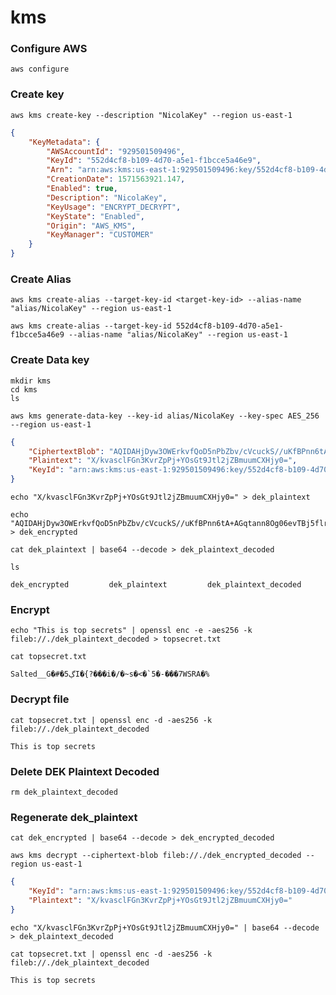# kms

### Configure AWS
```
aws configure
```

### Create key

```
aws kms create-key --description "NicolaKey" --region us-east-1
```

```json
{
    "KeyMetadata": {
        "AWSAccountId": "929501509496",
        "KeyId": "552d4cf8-b109-4d70-a5e1-f1bcce5a46e9",
        "Arn": "arn:aws:kms:us-east-1:929501509496:key/552d4cf8-b109-4d70-a5e1-f1bcce5a46e9",
        "CreationDate": 1571563921.147,
        "Enabled": true,
        "Description": "NicolaKey",
        "KeyUsage": "ENCRYPT_DECRYPT",
        "KeyState": "Enabled",
        "Origin": "AWS_KMS",
        "KeyManager": "CUSTOMER"
    }
}
```

### Create Alias
`aws kms create-alias --target-key-id <target-key-id> --alias-name "alias/NicolaKey" --region us-east-1`


```
aws kms create-alias --target-key-id 552d4cf8-b109-4d70-a5e1-f1bcce5a46e9 --alias-name "alias/NicolaKey" --region us-east-1
```

### Create Data key
```
mkdir kms
cd kms
ls

aws kms generate-data-key --key-id alias/NicolaKey --key-spec AES_256 --region us-east-1
```

```json
{
    "CiphertextBlob": "AQIDAHjDyw3OWErkvfQoD5nPbZbv/cVcuckS//uKfBPnn6tA+AGqtann8Og06evTBj5flrvyAAAAfjB8BgkqhkiG9w0BBwagbzBtAgEAMGgGCSqGSIb3DQEHATAeBglghkgBZQMEAS4wEQQMUk/xKFES8BvbcBLyAgEQgDvF8m8HSlQsktmbGAGLJJ2qxx6wMTzT6mBtHmuVSwVzUiU5Ec/2/cLSlmqfIIjPYsmqwrnIcKa57l7r7w==",
    "Plaintext": "X/kvasclFGn3KvrZpPj+YOsGt9Jtl2jZBmuumCXHjy0=",
    "KeyId": "arn:aws:kms:us-east-1:929501509496:key/552d4cf8-b109-4d70-a5e1-f1bcce5a46e9"
}
```

```
echo "X/kvasclFGn3KvrZpPj+YOsGt9Jtl2jZBmuumCXHjy0=" > dek_plaintext

echo "AQIDAHjDyw3OWErkvfQoD5nPbZbv/cVcuckS//uKfBPnn6tA+AGqtann8Og06evTBj5flrvyAAAAfjB8BgkqhkiG9w0BBwagbzBtAgEAMGgGCSqGSIb3DQEHATAeBglghkgBZQMEAS4wEQQMUk/xKFES8BvbcBLyAgEQgDvF8m8HSlQsktmbGAGLJJ2qxx6wMTzT6mBtHmuVSwVzUiU5Ec/2/cLSlmqfIIjPYsmqwrnIcKa57l7r7w==" > dek_encrypted

cat dek_plaintext | base64 --decode > dek_plaintext_decoded
```

```
ls
```
```
dek_encrypted         dek_plaintext         dek_plaintext_decoded
```

### Encrypt

```
echo "This is top secrets" | openssl enc -e -aes256 -k fileb://./dek_plaintext_decoded > topsecret.txt
```
```
cat topsecret.txt
```
```
Salted__G�#�5ڳI�{?���i�/�~s�<�`5�-���7WSRA�%
```
### Decrypt file

```
cat topsecret.txt | openssl enc -d -aes256 -k fileb://./dek_plaintext_decoded
```
```
This is top secrets
```
### Delete DEK Plaintext Decoded

```
rm dek_plaintext_decoded
```
### Regenerate dek_plaintext
```
cat dek_encrypted | base64 --decode > dek_encrypted_decoded
```

```
aws kms decrypt --ciphertext-blob fileb://./dek_encrypted_decoded --region us-east-1
```
```json
{
    "KeyId": "arn:aws:kms:us-east-1:929501509496:key/552d4cf8-b109-4d70-a5e1-f1bcce5a46e9",
    "Plaintext": "X/kvasclFGn3KvrZpPj+YOsGt9Jtl2jZBmuumCXHjy0="
}
```
```
echo "X/kvasclFGn3KvrZpPj+YOsGt9Jtl2jZBmuumCXHjy0=" | base64 --decode > dek_plaintext_decoded
```
```
cat topsecret.txt | openssl enc -d -aes256 -k fileb://./dek_plaintext_decoded
```
```
This is top secrets
```
